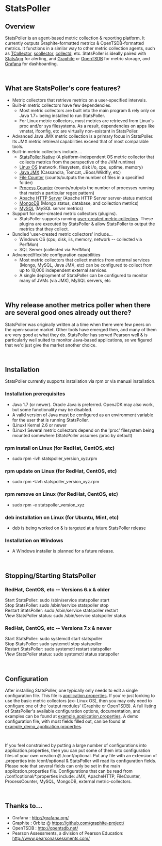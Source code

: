 # StatsPoller

## Overview

StatsPoller is an agent-based metric collection & reporting platform. It currently outputs Graphite-formatted metrics & OpenTSDB-formatted metrics. It functions in a similar way to other metric collection agents, such as  [TCollector](https://github.com/OpenTSDB/tcollector), [scollector](http://bosun.org/scollector/), [collectd](https://collectd.org/), etc. StatsPoller is ideally paired with [StatsAgg](https://github.com/PearsonEducation/StatsAgg) for alerting, and [Graphite](https://github.com/graphite-project/) or [OpenTSDB](http://opentsdb.net/) for metric storage, and [Grafana](http://grafana.org/) for dashboarding.

<br>

## What are StatsPoller's core features?

* Metric collectors that retrieve metrics on a user-specified intervals.
* Built-in metric collectors have few dependencies.
    * Most metric collectors are built into the main program & rely only on Java 1.7+ being installed to run StatsPoller.
    * For Linux metric collectors, most metrics are retrieved from Linux's proc and/or sys filesystems. As a result, dependencies on apps like vmstat, ifconfig, etc are virtually non-existant in StatsPoller.
* Advanced Java JMX metric collection is a primary focus in StatsPoller. Its JMX metric retrieval capabilities exceed that of most comparable tools.
* Built-in metric collectors include....
  * [StatsPoller Native](./docs/statspoller_native.md) (A platform-independent OS metric collector that collects metrics from the perspective of the JVM runtime)  
  * [Linux OS](./docs/linux_collector.md) (network, filesystem, disk i/o, cpu, uptime, memory)
  * [Java JMX](./docs/jmx.md) (Cassandra, Tomcat, JBoss/Wildfly, etc)
  * [File Counter](./docs/file_counter.md) (counts/outputs the number of files in a specified folder)
  * [Process Counter](./docs/process_counter.md) (counts/outputs the number of processes running that match a particular regex pattern)
  * [Apache HTTP Server](./docs/apache_http.md) (Apache HTTP Server server-status metrics)
  * [MongoDB](./docs/mongo.md) (Mongo status, database, and collection metrics)
  * [MySQL](./docs/mysql.md) (MySQL server metrics)
* Support for user-created metric collectors (plugins).
  * StatsPoller supports running [user-created metric collectors](./docs/external_metric_collectors.md). These plugins are executed by StatsPoller & allow StatsPoller to output the metrics that they collect.
* Bundled 'user-created metric collectors' include...
  * Windows OS (cpu, disk, iis, memory, network  -- collected via PerfMon)
  * SQL Server (collected via PerfMon)
* Advanced/flexible configuration capabilities
  * Most metric collectors that collect metrics from external services (Mongo, MySQL, Java JMX, etc) can be configured to collect from up to 10,000 independent external services.
  * A single deployment of StatsPoller can be configured to monitor many of JVMs (via JMX), MySQL servers, etc

<br>

## Why release another metrics poller when there are several good ones already out there?

StatsPoller was originally written at a time when there were few peers on the open-source market. Other tools have emerged then, and many of them are very good at what they do. StatsPoller has served Pearson well & is particularly well suited to monitor Java-based applications, so we figured that we'd just give the market another choice.

<br>

## Installation

StatsPoller currently supports installation via rpm or via manual installation.

### Installation prerequisites

* Java 1.7 (or newer). Oracle Java is preferred. OpenJDK may also work, but some functionality may be disabled.
* A valid version of Java must be configured as an environment variable for the user that is running StatsPoller.
* (Linux) Kernel 2.6 or newer
* (Linux) Several metric collectors depend on the 'proc' filesystem being mounted somewhere (StatsPoller assumes /proc by default)

### rpm install on Linux (for RedHat, CentOS, etc)

* sudo rpm -ivh statspoller_version_xyz.rpm

### rpm update on Linux (for RedHat, CentOS, etc)

* sudo rpm -Uvh statspoller_version_xyz.rpm

### rpm remove on Linux (for RedHat, CentOS, etc)

* sudo rpm -e statspoller_version_xyz

### deb installation on Linux (for Ubuntu, Mint, etc)

* deb is being worked on & is targeted at a future StatsPoller release

### Installation on Windows

* A Windows installer is planned for a future release.

<br>

## Stopping/Starting StatsPoller

### RedHat, CentOS, etc  -- Versions 6.x & older

Start StatsPoller: sudo /sbin/service statspoller start  
Stop StatsPoller: sudo /sbin/service statspoller stop  
Restart StatsPoller: sudo /sbin/service statspoller restart  
View StatsPoller status: sudo /sbin/service statspoller status  

### RedHat, CentOS, etc  -- Versions 7.x & newer

Start StatsPoller: sudo systemctl start statspoller  
Stop StatsPoller: sudo systemctl stop statspoller  
Restart StatsPoller: sudo systemctl restart statspoller  
View StatsPoller status: sudo systemctl status statspoller  

<br>

## Configuration

After installing StatsPoller, one typically only needs to edit a single configuration file. This file is [application.properties](./conf/application.properties). If you're just looking to use the basic metric collectors (ex- Linux OS), then you may only need to configure one of the 'output modules' (Graphite or OpenTSDB). A full listing of StatsPoller's available configuration options, documentation, and examples can be found at [example_application.properties](./conf/example_application.properties). A demo configuration file, with most fields filled out, can be found at [example_demo_application.properties](./conf/example_demo_application.properties).

<br>

If you feel constrained by putting a large number of configurations into application.properties, then you can put some of them into configuration files of your own creation @ /conf/optional. Put any file with an extension of .properties into /conf/optional & StatsPoller will read its configuration fields. Please note that several fields can only be set in the main application.properties file. Configurations that can be read from /conf/optional/*.properties include: JMX, ApacheHTTP, FileCounter, ProcessCounter, MySQL, MongoDB, external metric-collectors.

<br>

## Thanks to...
* Grafana : http://grafana.org/
* Graphite : Orbitz @ https://github.com/graphite-project/
* OpenTSDB : http://opentsdb.net/
* Pearson Assessments, a division of Pearson Education: http://www.pearsonassessments.com/
